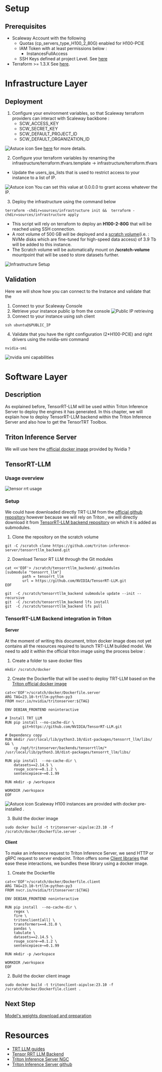 # Setup
## Prerequisites
- Scaleway Account with the following
  - Quotas (cp_servers_type_H100_2_80G) enabled for H100-PCIE 
  - IAM Token with at least permissions below :
    - InstancesFullAccess
  - SSH Keys defined at project Level. See [here](https://www.scaleway.com/en/docs/console/project/how-to/create-ssh-key/)
- Terraform >= 1.3.X See [here](https://www.terraform.io/downloads.html).
# Infrastructure Layer
## Deployment
1. Configure your environment variables, so that Scaleway terraform providers can interact with Scaleway backbone :
   - SCW_ACCESS_KEY
   - SCW_SECRET_KEY
   - SCW_DEFAULT_PROJECT_ID
   - SCW_DEFAULT_ORGANIZATION_ID

![Astuce icon](./images/common/astuce_icon.png)  See [here](https://registry.terraform.io/providers/scaleway/scaleway/latest/docs#environment-variables) for more details.

2. Configure your terraform variables by renaming the infrastructure/terraform.tfvars.template -> infrastructure/terraform.tfvars
- Update the users_ips_lists that is used to restrict  access to your instance to a list of IP.

![Astuce icon](./images/common/astuce_icon.png) You can set this value at 0.0.0.0 to grant access whatever the IP.

3. Deploy the infrastructure using the command below
```
terraform -chdir=sources/infrastructure init &&  terraform -chdir=sources/infrastructure apply
```
- This script will rely on terraform to deploy an **H100-2-80G** that will be reached using SSH connection.
- A root volume of 500 GB will be deployed and a [scratch volume](https://www.scaleway.com/en/docs/compute/gpu/how-to/use-scratch-storage-h100-instances/)(i.e. :  NVMe disks which are fine-tuned for high-speed data access) of 3.9 Tb will be added to this instance.
- The Scratch volume will be automatically mount on **/scratch-volume** mountpoint that will be used to store datasets further.

![Infrastructure Setup](images/setup/infra_setup.png)
## Validation
Here we will show how you can connect to the Instance and validate that the 
1. Connect to your Scaleway Console 
2. Retrieve your instance public ip from the console
![Public IP retrieving](images/setup/public_ip_ssh.png)
3. Connect to your instance using ssh client
```
ssh ubuntu@$PUBLIC_IP
```
4. Validate that you have the right configuration (2*H100-PCIE) and right drivers using the nvidia-smi command
```
nvidia-smi
```
![nvidia smi capabilities](../docs/images/setup/nvidia-smi-capabilities.png)

# Software Layer
## Description
As explained before, TensorRT-LLM will be used within Triton Inference Server to deploy the engines it has generated.
In this chapter, we will explain how to deploy TensorRT-LLM backend within the Triton Inference Server and also how to get the TensorTRT Toolbox.

## Triton Inference Server
We will use here the [official docker image](https://catalog.ngc.nvidia.com/orgs/nvidia/containers/tritonserver) provided by Nvidia ?


## TensorRT-LLM
### Usage overview
![tensor rrt usage](images/setup/tensor_rrt_llm_usage.png)

### Setup
We could have downloaded directly TRT-LLM from the [official github repository](https://github.com/NVIDIA/TensorRT-LLM) however because we will rely on Triton , we will directly download it from [TensorRT-LLM backend repository](https://github.com/triton-inference-server/tensorrtllm_backend.git) on which it is added as submodules.

1. Clone the repository on the scratch volume
```
git -C /scratch clone https://github.com/triton-inference-server/tensorrtllm_backend.git  
```
2. Download Tensor RT LLM through the Git modules
```
cat <<'EOF'> /scratch/tensorrtllm_backend/.gitmodules 
[submodule "tensorrt_llm"]
        path = tensorrt_llm
        url = https://github.com/NVIDIA/TensorRT-LLM.git
EOF
```
```
git  -C /scratch/tensorrtllm_backend submodule update --init --recursive 
git  -C /scratch/tensorrtllm_backend lfs install
git  -C /scratch/tensorrtllm_backend lfs pull  
```


### TensorRT-LLM Backend integration in Triton
#### Server
At the moment of writing this document, triton docker image does not yet contains all the resources required to  launch TRT-LLM builded model.
We need to add it within the official triton image using the process below : 

1. Create a folder to save docker files
```
mkdir /scratch/docker
```
2. Create the Dockerfile that will be used to deploy TRT-LLM based on the [Triton official docker image](https://catalog.ngc.nvidia.com/orgs/nvidia/containers/tritonserver)
```
cat<<'EOF'>/scratch/docker/Dockerfile.server
ARG TAG=23.10-trtllm-python-py3
FROM nvcr.io/nvidia/tritonserver:${TAG}

ENV DEBIAN_FRONTEND noninteractive

# Install TRT LLM
RUN pip install --no-cache-dir \
        git+https://github.com/NVIDIA/TensorRT-LLM.git

# Dependency copy
RUN mkdir /usr/local/lib/python3.10/dist-packages/tensorrt_llm/libs/ && \
    cp /opt/tritonserver/backends/tensorrtllm/* /usr/local/lib/python3.10/dist-packages/tensorrt_llm/libs/

RUN pip install  --no-cache-dir \
    datasets==2.14.5 \
    rouge_score~=0.1.2 \
    sentencepiece~=0.1.99

RUN mkdir -p /workspace

WORKDIR /workspace
EOF
```
![Astuce icon](./images/common/astuce_icon.png) Scaleway H100 instances are provided with docker pre-installed .

3. Build the docker image
```
sudo docker build -t tritonserver-aipulse:23.10 -f /scratch/docker/Dockerfile.server .
```

#### Client
To make an inference request to Triton Inference Server, we send HTTP or gRPC request to server endpoint.
Triton offers some [Client libraries](https://github.com/triton-inference-server/client) that ease these interactions, we bundles these library using a docker image.
1. Create the Dockerfile 
```
cat<<'EOF'>/scratch/docker/Dockerfile.client
ARG TAG=23.10-trtllm-python-py3
FROM nvcr.io/nvidia/tritonserver:${TAG}

ENV DEBIAN_FRONTEND noninteractive

RUN pip install  --no-cache-dir \
    regex \
    fire \
    tritonclient[all] \
    transformers==4.31.0 \
    pandas \
    tabulate \
    datasets==2.14.5 \
    rouge_score~=0.1.2 \
    sentencepiece~=0.1.99

RUN mkdir -p /workspace

WORKDIR /workspace
EOF
```
2. Build the docker client image

```
sudo docker build -t tritonclient-aipulse:23.10 -f /scratch/docker/Dockerfile.client .
```

## Next Step
[Model's weights download and preparation](02-model_preparation.md) 

# Resources
- [TRT LLM guides](https://github.com/triton-inference-server/tutorials/blob/main/Popular_Models_Guide/Llama2/trtllm_guide.md)
- [Tensor RRT LLM Backend](https://github.com/triton-inference-server/tensorrtllm_backend/blob/main/README.md)
- [Triton Inference Server NGC](https://catalog.ngc.nvidia.com/orgs/nvidia/containers/tritonserver)
- [Triton Inference Server github](https://github.com/triton-inference-server/server)
